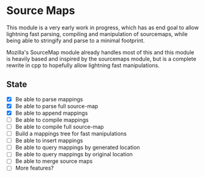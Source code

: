 # Source Maps

This module is a very early work in progress, which has as end goal to allow lightning fast parsing, compiling and manipulation of sourcemaps, while being able to stringify and parse to a minimal footprint.

Mozilla's SourceMap module already handles most of this and this module is heavily based and inspired by the sourcemaps module, but is a complete rewrite in cpp to hopefully allow lightning fast manipulations.

## State

- [x] Be able to parse mappings
- [x] Be able to parse full source-map
- [x] Be able to append mappings
- [ ] Be able to compile mappings
- [ ] Be able to compile full source-map
- [ ] Build a mappings tree for fast manipulations
- [ ] Be able to insert mappings
- [ ] Be able to query mappings by generated location
- [ ] Be able to query mappings by original location
- [ ] Be able to merge source maps
- [ ] More features?
